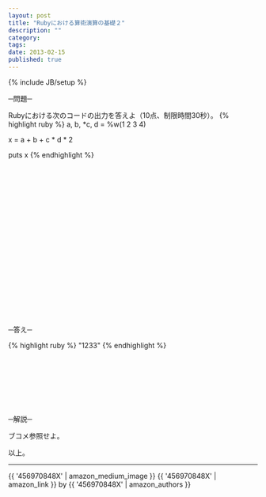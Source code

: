 ```yaml
---
layout: post
title: "Rubyにおける算術演算の基礎２"
description: ""
category: 
tags: 
date: 2013-02-15
published: true
---
```

{% include JB/setup %}

─問題─

Rubyにおける次のコードの出力を答えよ（10点、制限時間30秒）。
{% highlight ruby %}
a, b, *c, d = %w(1 2 3 4)

x = a + b + c * d * 2

puts x
{% endhighlight %}


<br />
<br />
<br />
<br />
<br />
<br />

<br />
<br />
<br />
<br />
<br />
<br />

<br />
<br />
<br />
<br />
<br />
<br />

─答え─

{% highlight ruby %}
"1233"
{% endhighlight %}

<br />
<br />
<br />
<br />
<br />
<br />

─解説─

ブコメ参照せよ。

以上。

---

{{ '456970848X' | amazon_medium_image }}
{{ '456970848X' | amazon_link }} by {{ '456970848X' | amazon_authors }}


